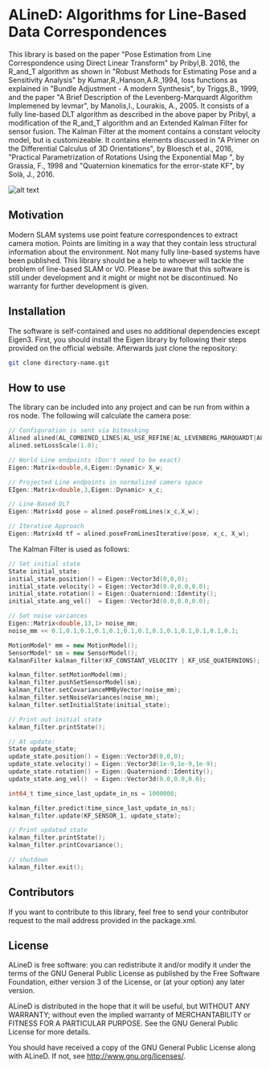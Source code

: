 # ALineD: Algorithms for Line-Based Data Correspondences

This library is based on the paper "Pose Estimation from Line Correspondence using Direct Linear Transform" by Pribyl,B. 2016,
the R_and_T algorithm as shown in "Robust Methods for Estimating Pose and a Sensitivity Analysis" by Kumar,R.,Hanson,A.R.,1994,
loss functions as explained in "Bundle Adjustment - A modern Synthesis", by Triggs,B., 1999,
and the paper "A Brief Description of the Levenberg-Marquardt Algorithm Implemened by levmar", by Manolis,I., Lourakis, A., 2005.
It consists of a fully line-based DLT algorithm as described in the above paper by Pribyl, a modification of the R_and_T algorithm
and an Extended Kalman Filter for sensor fusion. The Kalman Filter at the moment contains a constant velocity model, but is customizeable.
It contains elements discussed in "A Primer on the Differential Calculus of 3D Orientations", by Bloesch et al., 2016, "Practical
Parametrization of Rotations Using the Exponential Map  ", by Grassia, F., 1998 and "Quaternion kinematics for the error-state KF",
by Solà, J., 2016.

![alt text](https://github.com/AndreaLampart/alined/blob/master/img/alined.png "Pose from lines")


## Motivation

Modern SLAM systems use point feature correspondences to extract camera motion. Points are limiting in a way that they
contain less structural information about the environment. Not many fully line-based systems have been published.
This library should be a help to whoever will tackle the problem of line-based SLAM or VO.
Please be aware that this software is still under development and it might or might not be discontinued.
No warranty for further development is given.

## Installation

The software is self-contained and uses no additional dependencies except Eigen3. First, you should install the Eigen library by following their steps provided on the official website. Afterwards just clone the repository:

```bash
git clone directory-name.git
```

## How to use

The library can be included into any project and can be run from within a ros node. The following will calculate the camera pose:


```c++
// Configuration is sent via bitmasking
Alined alined(AL_COMBINED_LINES|AL_USE_REFINE|AL_LEVENBERG_MARQUARDT|AL_HUBER_LOSS);
alined.setLossScale(1.0);

// World Line endpoints (Don't need to be exact)
Eigen::Matrix<double,4,Eigen::Dynamic> X_w;

// Projected Line endpoints in normalized camera space
EIgen::Matrix<double,3,Eigen::Dynamic> x_c;

// Line-Based DLT
Eigen::Matrix4d pose = alined.poseFromLines(x_c,X_w);

// Iterative Approach
Eigen::Matrix4d tf = alined.poseFromLinesIterative(pose, x_c, X_w);
```

The Kalman Filter is used as follows:



```c++
// Set initial state
State initial_state;
initial_state.position() = Eigen::Vector3d(0,0,0);
initial_state.velocity() = Eigen::Vector3d(0.0,0.0,0.0);
initial_state.rotation() = Eigen::Quaterniond::Identity();
initial_state.ang_vel()  = Eigen::Vector3d(0.0,0.0,0.0);

// Set noise variances
Eigen::Matrix<double,13,1> noise_mm;
noise_mm << 0.1,0.1,0.1,0.1,0.1,0.1,0.1,0.1,0.1,0.1,0.1,0.1,0.1;

MotionModel* mm = new MotionModel();
SensorModel* sm = new SensorModel();
KalmanFilter kalman_filter(KF_CONSTANT_VELOCITY | KF_USE_QUATERNIONS);

kalman_filter.setMotionModel(mm);
kalman_filter.pushSetSensorModel(sm);
kalman_filter.setCovarianceMMByVector(noise_mm);
kalman_filter.setNoiseVariances(noise_mm);
kalman_filter.setInitialState(initial_state);

// Print out initial state
kalman_filter.printState();

// At update:
State update_state;
update_state.position() = Eigen::Vector3d(0,0,0);
update_state.velocity() = Eigen::Vector3d(1e-9,1e-9,1e-9);
update_state.rotation() = Eigen::Quaterniond::Identity();
update_state.ang_vel()  = Eigen::Vector3d(0.0,0.0,0.0);

int64_t time_since_last_update_in_ns = 1000000;

kalman_filter.predict(time_since_last_update_in_ns);
kalman_filter.update(KF_SENSOR_1, update_state);

// Print updated state
kalman_filter.printState();
kalman_filter.printCovariance();

// shutdown
kalman_filter.exit();
```


## Contributors

If you want to contribute to this library, feel free to send your contributor request to the mail address provided in the package.xml.

## License

 ALineD is free software: you can redistribute it and/or modify
 it under the terms of the GNU General Public License as published by
 the Free Software Foundation, either version 3 of the License, or
 (at your option) any later version.

 ALineD is distributed in the hope that it will be useful,
 but WITHOUT ANY WARRANTY; without even the implied warranty of
 MERCHANTABILITY or FITNESS FOR A PARTICULAR PURPOSE. See the
 GNU General Public License for more details.

 You should have received a copy of the GNU General Public License
 along with ALineD. If not, see <http://www.gnu.org/licenses/>.

